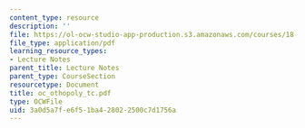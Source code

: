 ```yaml
---
content_type: resource
description: ''
file: https://ol-ocw-studio-app-production.s3.amazonaws.com/courses/18-996-random-matrix-theory-and-its-applications-spring-2004/3a0d5a7fe6f51ba428022500c7d1756a_oc_othopoly_tc.pdf
file_type: application/pdf
learning_resource_types:
- Lecture Notes
parent_title: Lecture Notes
parent_type: CourseSection
resourcetype: Document
title: oc_othopoly_tc.pdf
type: OCWFile
uid: 3a0d5a7f-e6f5-1ba4-2802-2500c7d1756a
---
```

